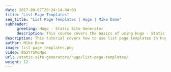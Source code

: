 ```yaml
---
date: 2017-09-07T20:24:14-04:00
title: "List Page Templates"
seo_title: "List Page Templates | Hugo | Mike Dane"
subheader:
     greeting: Hugo - Static Site Generator
     description: This course covers the basics of using Hugo - Static Site Generator. Work your way through the articles and we'll teach you everything you need to know to create a professional and scalable website or blog!
description: This tutorial covers how to use list page templates in Hugo -  Static Site Generator.
author: Mike Dane
image: list-page-templates.png
video: 8b2YTSMdMps
url: /static-site-generators/hugo/list-page-templates/
weight: 12
---
```

